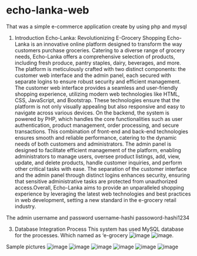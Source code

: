 # echo-lanka-web
That was a simple e-commerce application create by using php and mysql

1.	Introduction
Echo-Lanka: Revolutionizing E-Grocery Shopping
Echo-Lanka is an innovative online platform designed to transform the way customers purchase groceries. Catering to a diverse range of grocery needs, Echo-Lanka offers a comprehensive selection of products, including fresh produce, pantry staples, dairy, beverages, and more.
The platform is meticulously crafted with two distinct components: the customer web interface and the admin panel, each secured with separate logins to ensure robust security and efficient management.
The customer web interface provides a seamless and user-friendly shopping experience, utilizing modern web technologies like HTML, CSS, JavaScript, and Bootstrap. These technologies ensure that the platform is not only visually appealing but also responsive and easy to navigate across various devices.
On the backend, the system is powered by PHP, which handles the core functionalities such as user authentication, product management, order processing, and secure transactions. This combination of front-end and back-end technologies ensures smooth and reliable performance, catering to the dynamic needs of both customers and administrators.
The admin panel is designed to facilitate efficient management of the platform, enabling administrators to manage users, oversee product listings, add, view, update, and delete products, handle customer inquiries, and perform other critical tasks with ease. The separation of the customer interface and the admin panel through distinct logins enhances security, ensuring that sensitive administrative tasks are protected from unauthorized access.Overall, Echo-Lanka aims to provide an unparalleled shopping experience by leveraging the latest web technologies and best practices in web development, setting a new standard in the e-grocery retail industry.

The admin username and password
	username-hashi
	passoword-hashi1234


3.	Database Integration Process
This system has used MySQL database for the processes. Which named as ‘e-grocery
![image](https://github.com/user-attachments/assets/9ddc1fd9-656b-4912-af57-edbecb7b4d7b)
![image](https://github.com/user-attachments/assets/a690d719-fe46-4772-8739-fd2aab8363b5).

Sample pictures 
![image](https://github.com/user-attachments/assets/ef500cc7-b65b-430e-88b7-c6c844101089)
![image](https://github.com/user-attachments/assets/06aef514-5820-4bf9-8543-7929e07d756f)
![image](https://github.com/user-attachments/assets/120b579c-0d26-4634-b1a4-93db707ff656)
![image](https://github.com/user-attachments/assets/df591673-4616-4a5d-afab-aa2a878f4ec8)
![image](https://github.com/user-attachments/assets/91ac8bfd-aa80-4684-aa3a-d3dd815c8ced)
![image](https://github.com/user-attachments/assets/a654568c-735e-4d82-97d2-9fd29e672d69)







